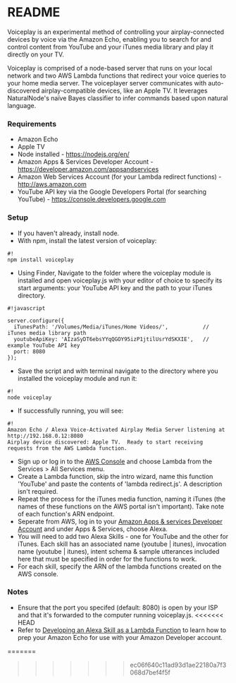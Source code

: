# README #
Voiceplay is an experimental method of controlling your airplay-connected devices by voice via the Amazon Echo, enabling you to search for and control content from YouTube and your iTunes media library and play it directly on your TV.  

Voiceplay is comprised of a node-based server that runs on your local network and two  AWS Lambda functions  that redirect your voice queries to your home media server.  The voiceplayer server communicates with auto-discovered airplay-compatible devices, like an Apple TV. It leverages NaturalNode's naïve Bayes classifier to infer commands based upon natural language.

### Requirements ###
* Amazon Echo
* Apple TV
* Node installed - https://nodejs.org/en/
* Amazon Apps & Services Developer Account - https://developer.amazon.com/appsandservices
* Amazon Web Services Account (for your Lambda redirect functions) - http://aws.amazon.com
* YouTube API key via the Google Developers Portal (for searching YouTube) - https://console.developers.google.com
	

### Setup ###
* If you haven't already, install node.
* With npm, install the latest version of voiceplay:

```
#!
npm install voiceplay
```

* Using Finder, Navigate to the folder where the voiceplay module is installed and open voiceplay.js with your editor of choice to specify its start arguments: your YouTube API key and the path to your iTunes directory.



```
#!javascript

server.configure({
  iTunesPath: '/Volumes/Media/iTunes/Home Videos/',           // iTunes media library path
  youtubeApiKey: 'AIzaSyDT6ebsYYqQGOY95izP1jtilUsrYdSKXIE',   // example YouTube API key
  port: 8080
});
```

* Save the script and with terminal navigate to the directory where you installed the voiceplay module and run it:


```
#!
node voiceplay
```

* If successfully running, you will see:

```
#!
Amazon Echo / Alexa Voice-Activated Airplay Media Server listening at http://192.168.0.12:8080 
Airplay device discovered: Apple TV.  Ready to start receiving requests from the AWS Lambda function.
```
* Sign up or log in to the [AWS Console](http://console.aws.amazon.com) and choose Lambda from the Services > All Services menu. 
* Create a Lambda function, skip the intro wizard, name this function 'YouTube' and paste the contents of 'lambda redirect.js'.  A description isn't required.
* Repeat the process for the iTunes media function, naming it iTunes (the names of these functions on the AWS portal isn't important). Take note of each function's ARN endpoint.
* Seperate from AWS, log in to your [Amazon Apps & services Developer Account](https://developer.amazon.com/appsandservices) and under Apps & Services, choose Alexa.
* You will need to add two Alexa Skills - one for YouTube and the other for iTunes.  Each skill has an associated name (youtube | itunes), invocation name (youtube | itunes), intent schema & sample utterances included here that must be specified in order for the functions to work.
* For each skill, specify the ARN of the lambda functions created on the AWS console.

### Notes ###
* Ensure that the port you specifed (default: 8080) is open by your ISP and that it's forwarded to the computer running voiceplay.js.
<<<<<<< HEAD
* Refer to [Developing an Alexa Skill as a Lambda Function](https://developer.amazon.com/appsandservices/solutions/alexa/alexa-skills-kit/docs/developing-an-alexa-skill-as-a-lambda-function) to learn how to prep your Amazon Echo for use with your Amazon Developer account.


=======
>>>>>>> ec06f640c11ad93d1ae22180a7f3068d7bef4f5f
